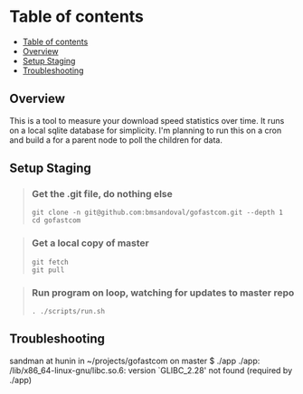 Table of contents
=================
   * [Table of contents](#table-of-contents)
   * [Overview](#overview)
   * [Setup Staging](#setup-staging)
   * [Troubleshooting](#troubleshooting)
   
## Overview
This is a tool to measure your download speed statistics over time. It runs on a local sqlite database for simplicity.
I'm planning to run this on a cron and build a for a parent node to poll the children for data.

## Setup Staging
>### Get the .git file, do nothing else
>```
>git clone -n git@github.com:bmsandoval/gofastcom.git --depth 1
>cd gofastcom
>```

>### Get a local copy of master
>```
>git fetch
>git pull
>```

>### Run program on loop, watching for updates to master repo
>```
>. ./scripts/run.sh
>```

## Troubleshooting
sandman at hunin in ~/projects/gofastcom on master
$ ./app
./app: /lib/x86_64-linux-gnu/libc.so.6: version `GLIBC_2.28' not found (required by ./app)